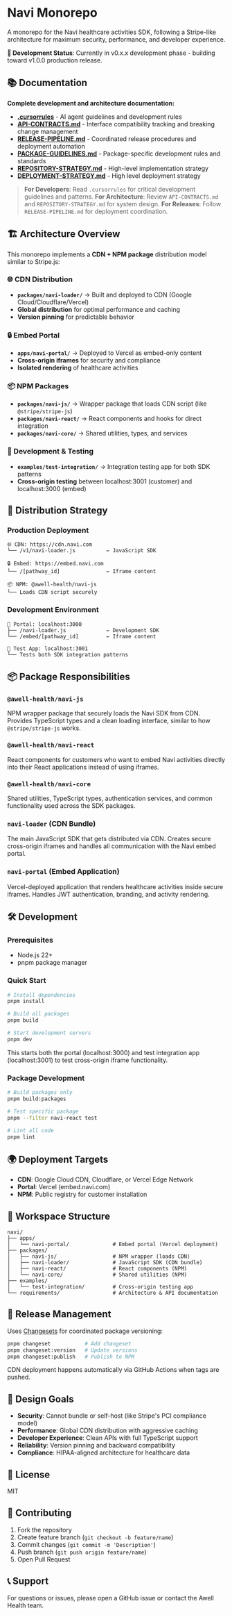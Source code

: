 # Navi Monorepo

A monorepo for the Navi healthcare activities SDK, following a Stripe-like architecture for maximum security, performance, and developer experience.

**🚧 Development Status**: Currently in v0.x.x development phase - building toward v1.0.0 production release.

## 📚 Documentation

**Complete development and architecture documentation:**

- **[.cursorrules](./.cursorrules)** - AI agent guidelines and development rules
- **[API-CONTRACTS.md](./docs/API-CONTRACTS.md)** - Interface compatibility tracking and breaking change management
- **[RELEASE-PIPELINE.md](./docs/RELEASE-PIPELINE.md)** - Coordinated release procedures and deployment automation
- **[PACKAGE-GUIDELINES.md](./docs/PACKAGE-GUIDELINES.md)** - Package-specific development rules and standards
- **[REPOSITORY-STRATEGY.md](./docs/REPOSITORY-STRATEGY.md)** - High-level implementation strategy
- **[DEPLOYMENT-STRATEGY.md](./docs/DEPLOYMENT-STRATEGY.md)** - High level deployment strategy

> **For Developers**: Read `.cursorrules` for critical development guidelines and patterns.
> **For Architecture**: Review `API-CONTRACTS.md` and `REPOSITORY-STRATEGY.md` for system design.
> **For Releases**: Follow `RELEASE-PIPELINE.md` for deployment coordination.

## 🏗️ Architecture Overview

This monorepo implements a **CDN + NPM package** distribution model similar to Stripe.js:

### 🌐 CDN Distribution

- **`packages/navi-loader/`** → Built and deployed to CDN (Google Cloud/Cloudflare/Vercel)
- **Global distribution** for optimal performance and caching
- **Version pinning** for predictable behavior

### 🔒 Embed Portal

- **`apps/navi-portal/`** → Deployed to Vercel as embed-only content
- **Cross-origin iframes** for security and compliance
- **Isolated rendering** of healthcare activities

### 📦 NPM Packages

- **`packages/navi-js/`** → Wrapper package that loads CDN script (like `@stripe/stripe-js`)
- **`packages/navi-react/`** → React components and hooks for direct integration
- **`packages/navi-core/`** → Shared utilities, types, and services

### 🧪 Development & Testing

- **`examples/test-integration/`** → Integration testing app for both SDK patterns
- **Cross-origin testing** between localhost:3001 (customer) and localhost:3000 (embed)

## 🚀 Distribution Strategy

### **Production Deployment**

```
🌐 CDN: https://cdn.navi.com
└── /v1/navi-loader.js          ← JavaScript SDK

🔒 Embed: https://embed.navi.com
└── /[pathway_id]               ← Iframe content

📦 NPM: @awell-health/navi-js
└── Loads CDN script securely
```

### **Development Environment**

```
🏢 Portal: localhost:3000
├── /navi-loader.js             ← Development SDK
└── /embed/[pathway_id]         ← Iframe content

🧪 Test App: localhost:3001
└── Tests both SDK integration patterns
```

## 📦 Package Responsibilities

### `@awell-health/navi-js`

NPM wrapper package that securely loads the Navi SDK from CDN. Provides TypeScript types and a clean loading interface, similar to how `@stripe/stripe-js` works.

### `@awell-health/navi-react`

React components for customers who want to embed Navi activities directly into their React applications instead of using iframes.

### `@awell-health/navi-core`

Shared utilities, TypeScript types, authentication services, and common functionality used across the SDK packages.

### `navi-loader` (CDN Bundle)

The main JavaScript SDK that gets distributed via CDN. Creates secure cross-origin iframes and handles all communication with the Navi embed portal.

### `navi-portal` (Embed Application)

Vercel-deployed application that renders healthcare activities inside secure iframes. Handles JWT authentication, branding, and activity rendering.

## 🛠️ Development

### Prerequisites

- Node.js 22+
- pnpm package manager

### Quick Start

```bash
# Install dependencies
pnpm install

# Build all packages
pnpm build

# Start development servers
pnpm dev
```

This starts both the portal (localhost:3000) and test integration app (localhost:3001) to test cross-origin iframe functionality.

### Package Development

```bash
# Build packages only
pnpm build:packages

# Test specific package
pnpm --filter navi-react test

# Lint all code
pnpm lint
```

## 🌍 Deployment Targets

- **CDN**: Google Cloud CDN, Cloudflare, or Vercel Edge Network
- **Portal**: Vercel (embed.navi.com)
- **NPM**: Public registry for customer installation

## 📁 Workspace Structure

```
navi/
├── apps/
│   └── navi-portal/              # Embed portal (Vercel deployment)
├── packages/
│   ├── navi-js/                  # NPM wrapper (loads CDN)
│   ├── navi-loader/              # JavaScript SDK (CDN bundle)
│   ├── navi-react/               # React components (NPM)
│   └── navi-core/                # Shared utilities (NPM)
├── examples/
│   └── test-integration/         # Cross-origin testing app
└── requirements/                 # Architecture & API documentation
```

## 🔄 Release Management

Uses [Changesets](https://github.com/changesets/changesets) for coordinated package versioning:

```bash
pnpm changeset           # Add changeset
pnpm changeset:version   # Update versions
pnpm changeset:publish   # Publish to NPM
```

CDN deployment happens automatically via GitHub Actions when tags are pushed.

## 🎯 Design Goals

- **Security**: Cannot bundle or self-host (like Stripe's PCI compliance model)
- **Performance**: Global CDN distribution with aggressive caching
- **Developer Experience**: Clean APIs with full TypeScript support
- **Reliability**: Version pinning and backward compatibility
- **Compliance**: HIPAA-aligned architecture for healthcare data

## 📄 License

MIT

## 🤝 Contributing

1. Fork the repository
2. Create feature branch (`git checkout -b feature/name`)
3. Commit changes (`git commit -m 'Description'`)
4. Push branch (`git push origin feature/name`)
5. Open Pull Request

## 📞 Support

For questions or issues, please open a GitHub issue or contact the Awell Health team.
